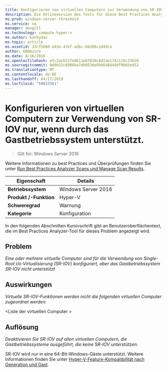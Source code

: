 ```yaml
---
title: Konfigurieren von virtuellen Computern zur Verwendung von SR-IOV nur, wenn durch das Gastbetriebssystem unterstützt.
description: Die Onlineversion des Texts für diese Best Practices Analyzer-Regel.
ms.prod: windows-server-threshold
ms.service: na
manager: dongill
ms.technology: compute-hyper-v
ms.author: kathydav
ms.topic: article
ms.assetid: 33cf5b68-e43e-47ef-adbc-6b266c1d4dce
author: KBDAzure
ms.date: 8/16/2016
ms.openlocfilehash: e5c2acb21fe8b11e8f020c6d2ab1742116c23b28
ms.sourcegitcommit: 0d0b32c8986ba7db9536e0b8648d4ddf9b03e452
ms.translationtype: MT
ms.contentlocale: de-DE
ms.lasthandoff: 04/17/2019
ms.locfileid: "59833361"
---
```

# <a name="configure-virtual-machines-to-use-sr-iov-only-when-supported-by-the-guest-operating-system"></a>Konfigurieren von virtuellen Computern zur Verwendung von SR-IOV nur, wenn durch das Gastbetriebssystem unterstützt.

>Gilt für: Windows Server 2016

Weitere Informationen zu best Practices und Überprüfungen finden Sie unter [Run Best Practices Analyzer Scans und Manage Scan Results](https://go.microsoft.com/fwlink/p/?LinkID=223177).  
  
|Eigenschaft|Details|  
|-|-|  
|**Betriebssystem**|Windows Server 2016|  
|**Produkt /-Funktion**|Hyper-V|  
|**Schweregrad**|Warnung|  
|**Kategorie**|Konfiguration|  
  
In den folgenden Abschnitten Kursivschrift gibt an Benutzeroberflächentext, die im Best Practices Analyzer-Tool für dieses Problem angezeigt wird.  
  
## <a name="issue"></a>Problem  
*Eine oder mehrere virtuelle Computer sind für die Verwendung von Single-Root i/o-Virtualisierung (SR-IOV) konfiguriert, aber das Gastbetriebssystem SR-IOV nicht unterstützt*  
  
## <a name="impact"></a>Auswirkungen  
*Virtuelle SR-IOV-Funktionen werden nicht die folgenden virtuellen Computer zugeordnet werden:*  
  
\<Liste der virtuellen Computer >  
  
## <a name="resolution"></a>Auflösung  
*Deaktivieren Sie SR-IOV auf allen virtuellen Computern, die Gastbetriebssysteme ausgeführt, die keine SR-IOV unterstützen.*  
  
SR-IOV wird nur in eine 64-Bit-Windows-Gäste unterstützt. Weitere Informationen finden Sie unter [Hyper-V-Feature-Kompatibilität nach Generation und Gast](../Hyper-V-feature-compatibility-by-generation-and-guest.md).  
  


